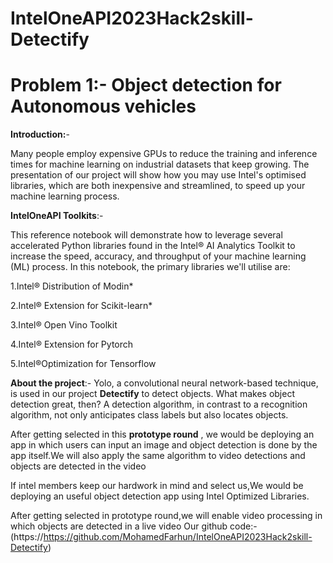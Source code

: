 # IntelOneAPI2023Hack2skill-Detectify

# Problem 1:- Object detection for Autonomous vehicles

**Introduction:**-

Many people employ expensive GPUs to reduce the training and inference times for machine learning on industrial datasets that keep growing. The presentation of our project will show how you may use Intel's optimised libraries, which are both inexpensive and streamlined, to speed up your machine learning process.

**IntelOneAPI Toolkits**:-

This reference notebook will demonstrate how to leverage several accelerated Python libraries found in the Intel® AI Analytics Toolkit to increase the speed, accuracy, and throughput of your machine learning (ML) process. In this notebook, the primary libraries we'll utilise are:

1.Intel® Distribution of Modin*

2.Intel® Extension for Scikit-learn*

3.Intel® Open Vino Toolkit

4.Intel® Extension for Pytorch

5.Intel®Optimization for Tensorflow

**About the project**:-
Yolo, a convolutional neural network-based technique, is used in our project **Detectify** to detect objects.
What makes object detection great, then? A detection algorithm, in contrast to a recognition algorithm, not only anticipates class labels but also locates objects.

After getting selected in this **prototype round** , we would be deploying an app in which users can input an image and object detection is done by the app itself.We will also apply the same algorithm to video detections and objects are detected in the video

If intel members keep our hardwork in mind and select us,We would be deploying an useful object detection app using Intel Optimized Libraries.

After getting selected in prototype round,we will enable video processing in which objects are detected in a live video
Our github code:-(https://https://github.com/MohamedFarhun/IntelOneAPI2023Hack2skill-Detectify)
